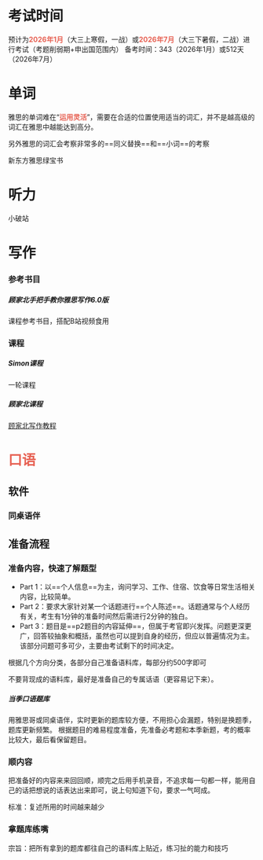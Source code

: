 # 考试时间
预计为<span style="font-weight:bold; color:rgb(231, 98, 84)">2026年1月</span>（大三上寒假，一战）或<span style="font-weight:bold; color:rgb(231, 98, 84)">2026年7月</span>（大三下暑假，二战）进行考试（考题削弱期+申出国范围内）
备考时间：343（2026年1月）或512天（2026年7月）
# 单词
雅思的单词难在“<span style="font-weight:bold; color:rgb(231, 98, 84)">运用灵活</span>”，需要在合适的位置使用适当的词汇，并不是越高级的词汇在雅思中越能达到高分。

另外雅思的词汇会考察非常多的==同义替换==和==小词==的考察


新东方雅思绿宝书

# 听力
小破站
# 写作
### 参考书目
##### 顾家北手把手教你雅思写作6.0版
课程参考书目，搭配B站视频食用
### 课程
##### Simon课程
一轮课程
##### 顾家北课程
[顾家北写作教程](https://www.bilibili.com/video/BV14C4y1j7QP/?spm_id_from=333.337.search-card.all.click)

# <span style="color:rgb(231, 98, 84)">口语</span>
## 软件
### 同桌语伴

## 准备流程
### 准备内容，快速了解题型
- Part 1：以==个人信息==为主，询问学习、工作、住宿、饮食等日常生活相关内容，比较简单。 
- Part 2：要求大家针对某一个话题进行==个人陈述==。话题通常与个人经历有关，考生有1分钟的准备时间然后需进行2分钟的独白。 
- Part 3：题目是==p2题目的内容延伸==，但属于考官即兴发挥。问题更深更广，回答较抽象和概括，虽然也可以提到自身的经历，但应以普遍情况为主。该部分问题可多可少，主要由考试剩下的时间决定。

根据几个方向分类，各部分自己准备语料库，每部分约500字即可

不要背现成的语料库，最好是准备自己的专属话语（更容易记下来）。
##### 当季口语题库
用雅思哥或同桌语伴，实时更新的题库较方便，不用担心会漏题，特别是换题季，题库更新频繁。 根据题目的难易程度准备，先准备必考题和本季新题，考的概率比较大，最后看保留题目。
### 顺内容
把准备好的内容来来回回顺，顺完之后用手机录音，不追求每一句都一样，能用自己的话把想说的话表达出来即可，说上句知道下句，要求一气呵成。

标准：复述所用的时间越来越少

### 拿题库练嘴
宗旨：把所有拿到的题库都往自己的语料库上贴近，练习扯的能力和技巧






 